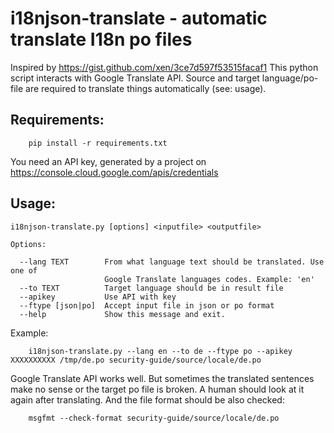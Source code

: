 i18njson-translate - automatic translate I18n po files
======================================================

Inspired by https://gist.github.com/xen/3ce7d597f53515facaf1
This python script interacts with Google Translate API. Source
and target language/po-file are required to translate things
automatically (see: usage).

Requirements:
-------------

```
    pip install -r requirements.txt
```

You need an API key, generated by a project on https://console.cloud.google.com/apis/credentials


Usage:
------

```
i18njson-translate.py [options] <inputfile> <outputfile>

Options:

  --lang TEXT        From what language text should be translated. Use one of
                     Google Translate languages codes. Example: 'en'
  --to TEXT          Target language should be in result file
  --apikey           Use API with key
  --ftype [json|po]  Accept input file in json or po format
  --help             Show this message and exit.
```

Example:

```
    i18njson-translate.py --lang en --to de --ftype po --apikey XXXXXXXXXX /tmp/de.po security-guide/source/locale/de.po
```

Google Translate API works well. But sometimes the translated
sentences make no sense or the target po file is broken.
A human should look at it again after translating. And the file
format should be also checked:

```
    msgfmt --check-format security-guide/source/locale/de.po
```
